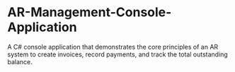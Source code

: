 # AR-Management-Console-Application


A C# console application that demonstrates the core principles of an AR system to create invoices, record payments, and track the total outstanding balance.